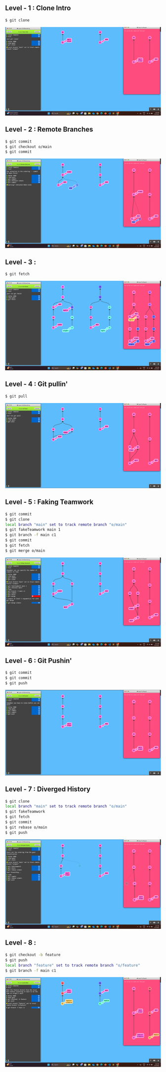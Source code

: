 
## Level - 1 : Clone Intro

```bash
$ git clone
```
![alt text](image.png)


## Level - 2 : Remote Branches


```bash
$ git commit
$ git checkout o/main
$ git commit
```

![alt text](image-1.png)


## Level - 3 : 

```bash 
$ git fetch
```

![alt text](image-2.png)

## Level - 4 : Git pullin'

```bash
$ git pull
```
![alt text](image-3.png)

## Level - 5 : Faking Teamwork

```bash
$ git commit
$ git clone
local branch "main" set to track remote branch "o/main"
$ git fakeTeamwork main 1
$ git branch -f main c1
$ git commit
$ git fetch
$ git merge o/main
```

![alt text](image-4.png)

## Level - 6 : Git Pushin'
```bash
$ git commit
$ git commit
$ git push
```
![alt text](image-5.png)

## Level - 7 : Diverged History

```bash
$ git clone
local branch "main" set to track remote branch "o/main"
$ git fakeTeamwork
$ git fetch
$ git commit
$ git rebase o/main
$ git push
```

![alt text](image-6.png)


## Level - 8 : 

```bash
$ git checkout -b feature
$ git push
local branch "feature" set to track remote branch "o/feature"
$ git branch -f main c1
```

![alt text](image-7.png)